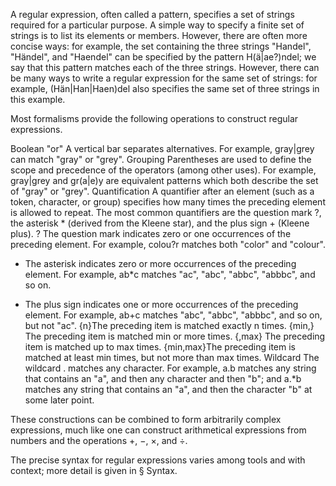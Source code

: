 A regular expression, often called a pattern, specifies a set of strings required for a particular purpose. A simple way to specify a finite set of strings is to list its elements or members. However, there are often more concise ways: for example, the set containing the three strings "Handel", "Händel", and "Haendel" can be specified by the pattern H(ä|ae?)ndel; we say that this pattern matches each of the three strings. However, there can be many ways to write a regular expression for the same set of strings: for example, (Hän|Han|Haen)del also specifies the same set of three strings in this example.

Most formalisms provide the following operations to construct regular expressions.

Boolean "or"
A vertical bar separates alternatives. For example, gray|grey can match "gray" or "grey".
Grouping
Parentheses are used to define the scope and precedence of the operators (among other uses). For example, gray|grey and gr(a|e)y are equivalent patterns which both describe the set of "gray" or "grey".
Quantification
A quantifier after an element (such as a token, character, or group) specifies how many times the preceding element is allowed to repeat. The most common quantifiers are the question mark ?, the asterisk * (derived from the Kleene star), and the plus sign + (Kleene plus).
?	The question mark indicates zero or one occurrences of the preceding element. For example, colou?r matches both "color" and "colour".
*	The asterisk indicates zero or more occurrences of the preceding element. For example, ab*c matches "ac", "abc", "abbc", "abbbc", and so on.
+	The plus sign indicates one or more occurrences of the preceding element. For example, ab+c matches "abc", "abbc", "abbbc", and so on, but not "ac".
{n}The preceding item is matched exactly n times.
{min,}	The preceding item is matched min or more times.
{,max}	The preceding item is matched up to max times.
{min,max}The preceding item is matched at least min times, but not more than max times.
Wildcard
The wildcard . matches any character. For example, a.b matches any string that contains an "a", and then any character and then "b"; and a.*b matches any string that contains an "a", and then the character "b" at some later point.

These constructions can be combined to form arbitrarily complex expressions, much like one can construct arithmetical expressions from numbers and the operations +, −, ×, and ÷.

The precise syntax for regular expressions varies among tools and with context; more detail is given in § Syntax.

